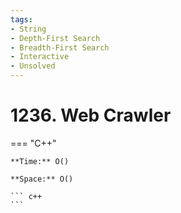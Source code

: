 ```yaml
---
tags:
- String
- Depth-First Search
- Breadth-First Search
- Interactive
- Unsolved
---
```



# 1236. Web Crawler

=== "C++"

    **Time:** O()

    **Space:** O()

    ``` c++
    ```